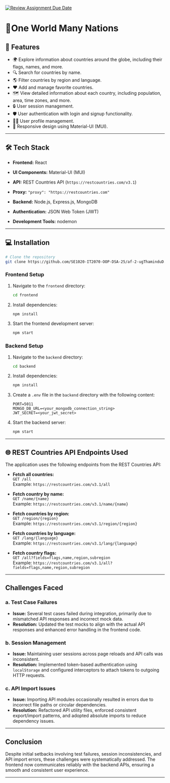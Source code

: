 [![Review Assignment Due Date](https://classroom.github.com/assets/deadline-readme-button-22041afd0340ce965d47ae6ef1cefeee28c7c493a6346c4f15d667ab976d596c.svg)](https://classroom.github.com/a/mNaxAqQD)


# 📌One World Many Nations

## 🚀 Features
- 🌍 Explore information about countries around the globe, including their flags, names, and more.
- 🔍 Search for countries by name.
- 🌎 Filter countries by region and language.
- ❤️ Add and manage favorite countries.
- 🗺️ View detailed information about each country, including population, area, time zones, and more.
- 🔒 User session management.
- 🛡️ User authentication with login and signup functionality.
- 🧑‍💻 User profile management.
- 📜 Responsive design using Material-UI (MUI).

---

## 🛠 Tech Stack
- **Frontend:** React
- **UI Components:** Material-UI (MUI)
- **API:** REST Countries API (`https://restcountries.com/v3.1`)
- **Proxy:** `"proxy": "https://restcountries.com"`

- **Backend:** Node.js, Express.js, MongoDB
- **Authentication:** JSON Web Token (JWT)
- **Development Tools:** nodemon

---

## 💻 Installation

```bash
# Clone the repository
git clone https://github.com/SE1020-IT2070-OOP-DSA-25/af-2-ugThaminduD.git
```

### Frontend Setup
1. Navigate to the `frontend` directory:
   ```bash
   cd frontend
   ```
2. Install dependencies:
   ```bash
   npm install
   ```
3. Start the frontend development server:
   ```bash
   npm start
   ```

### Backend Setup
1. Navigate to the `backend` directory:
   ```bash
   cd backend
   ```
2. Install dependencies:
   ```bash
   npm install
   ```
3. Create a `.env` file in the `backend` directory with the following content:
   ```env
   PORT=5011
   MONGO_DB_URL=<your_mongodb_connection_string>
   JWT_SECRET=<your_jwt_secret>
   ```
4. Start the backend server:
   ```bash
   npm start
   ```

---

## 🌐 REST Countries API Endpoints Used
The application uses the following endpoints from the REST Countries API:

- **Fetch all countries:**  
  `GET /all`  
  Example: `https://restcountries.com/v3.1/all`

- **Fetch country by name:**  
  `GET /name/{name}`  
  Example: `https://restcountries.com/v3.1/name/{name}`

- **Fetch countries by region:**  
  `GET /region/{region}`  
  Example: `https://restcountries.com/v3.1/region/{region}`

- **Fetch countries by language:**  
  `GET /lang/{language}`  
  Example: `https://restcountries.com/v3.1/lang/{language}`

- **Fetch country flags:**  
  `GET /all?fields=flags,name,region,subregion`  
  Example: `https://restcountries.com/v3.1/all?fields=flags,name,region,subregion`

---

## Challenges Faced

### a. Test Case Failures
- **Issue:** Several test cases failed during integration, primarily due to mismatched API responses and incorrect mock data.
- **Resolution:** Updated the test mocks to align with the actual API responses and enhanced error handling in the frontend code.

### b. Session Management
- **Issue:** Maintaining user sessions across page reloads and API calls was inconsistent.
- **Resolution:** Implemented token-based authentication using `localStorage` and configured interceptors to attach tokens to outgoing HTTP requests.

### c. API Import Issues
- **Issue:** Importing API modules occasionally resulted in errors due to incorrect file paths or circular dependencies.
- **Resolution:** Refactored API utility files, enforced consistent export/import patterns, and adopted absolute imports to reduce dependency issues.

---

## Conclusion

Despite initial setbacks involving test failures, session inconsistencies, and API import errors, these challenges were systematically addressed. The frontend now communicates reliably with the backend APIs, ensuring a smooth and consistent user experience.

---
